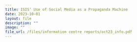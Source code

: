 ```yaml
---
title: ISIS’ Use of Social Media as a Propaganda Machine
date: 2023-10-01
layout: file
description: ""
image: ""
file_url: /files/information centre reports/oct23_info.pdf
---
```

